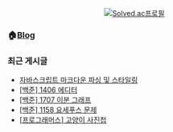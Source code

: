 <div align="center">
	
[![Solved.ac프로필](http://mazassumnida.wtf/api/v2/generate_badge?boj=dlwotjr3)](https://solved.ac/dlwotjr3)
	
</div>
	
### 🏠[Blog](https://ashrock.kr/)
### 최근 게시글
<!-- BLOG-POST-LIST:START -->
- [자바스크립트 마크다운 파싱 및 스타일링](https://ashrock.kr/%ED%94%84%EB%A1%9C%EC%A0%9D%ED%8A%B8/propro-markdown-parsing-styling/)
- [[백준] 1406 에디터](https://ashrock.kr/%EC%95%8C%EA%B3%A0%EB%A6%AC%EC%A6%98/%EB%B0%B1%EC%A4%80-1406-%EC%97%90%EB%94%94%ED%84%B0/)
- [[백준] 1707 이분 그래프](https://ashrock.kr/%EC%95%8C%EA%B3%A0%EB%A6%AC%EC%A6%98/%EB%B0%B1%EC%A4%80-1707-%EC%9D%B4%EB%B6%84-%EA%B7%B8%EB%9E%98%ED%94%84/)
- [[백준] 1158 요세푸스 문제](https://ashrock.kr/%EC%95%8C%EA%B3%A0%EB%A6%AC%EC%A6%98/%EB%B0%B1%EC%A4%80-1158-%EC%9A%94%EC%84%B8%ED%91%B8%EC%8A%A4-%EB%AC%B8%EC%A0%9C/)
- [[프로그래머스] 고양이 사진첩](https://ashrock.kr/%ED%94%84%EB%A1%9C%EC%A0%9D%ED%8A%B8/%EA%B3%A0%EC%96%91%EC%9D%B4-%EC%82%AC%EC%A7%84%EC%B2%A9/)
<!-- BLOG-POST-LIST:END -->	
	

<!-- <img src="https://capsule-render.vercel.app/api?type=transparent&height=300&section=header&text=LEON&fontSize=90&fontColor:#111" /> -->
<!-- [![Top Langs](https://github-readme-stats.vercel.app/api/top-langs/?username=onlee3&layout=compact)](https://github.com/anuraghazra/github-readme-stats) -->
<!-- ![LeetCode stats](https://leetcode-stats-six.vercel.app/api?username=dlwotjr2) -->
<!-- [![Hits](https://hits.seeyoufarm.com/api/count/incr/badge.svg?url=https%3A%2F%2Fgithub.com%2Fonlee3%2Fhit-counter&count_bg=%2379C83D&title_bg=%23555555&icon=&icon_color=%23E7E7E7&title=hits&edge_flat=false)](https://hits.seeyoufarm.com) -->

